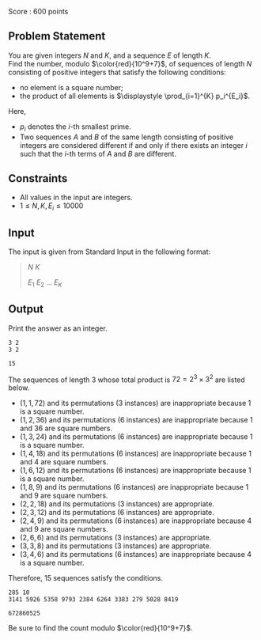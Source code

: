 Score : $600$ points

## Problem Statement

You are given integers $N$ and $K$, and a sequence $E$ of length $K$.<br>
Find the number, modulo $\color{red}{10^9+7}$, of sequences of length $N$ consisting of positive integers that satisfy the following conditions:  

- no element is a square number;
- the product of all elements is $\displaystyle \prod_{i=1}^{K} p_i^{E_i}$.

Here,

- $p_i$ denotes the $i$-th smallest prime.
- Two sequences $A$ and $B$ of the same length consisting of positive integers are considered different if and only if there exists an integer $i$ such that the $i$-th terms of $A$ and $B$ are different.

## Constraints

- All values in the input are integers.
- $1 \le N,K,E_i \le 10000$

## Input

The input is given from Standard Input in the following format:

> $N$ $K$
> 
> $E_1$ $E_2$ $\dots$ $E_K$

## Output

Print the answer as an integer.

```input1
3 2
3 2
```

```output1
15
```

The sequences of length $3$ whose total product is $72=2^3 \times 3^2$ are listed below.

- $(1,1,72)$ and its permutations ($3$ instances) are inappropriate because $1$ is a square number.
- $(1,2,36)$ and its permutations ($6$ instances) are inappropriate because $1$ and $36$ are square numbers.
- $(1,3,24)$ and its permutations ($6$ instances) are inappropriate because $1$ is a square number.
- $(1,4,18)$ and its permutations ($6$ instances) are inappropriate because $1$ and $4$ are square numbers.
- $(1,6,12)$ and its permutations ($6$ instances) are inappropriate because $1$ is a square number.
- $(1,8,9)$ and its permutations ($6$ instances) are inappropriate because $1$ and $9$ are square numbers.
- $(2,2,18)$ and its permutations ($3$ instances) are appropriate.
- $(2,3,12)$ and its permutations ($6$ instances) are appropriate.
- $(2,4,9)$ and its permutations ($6$ instances) are inappropriate because $4$ and $9$ are square numbers.
- $(2,6,6)$ and its permutations ($3$ instances) are appropriate.
- $(3,3,8)$ and its permutations ($3$ instances) are appropriate.
- $(3,4,6)$ and its permutations ($6$ instances) are inappropriate because $4$ is a square number.

Therefore, $15$ sequences satisfy the conditions.

```input2
285 10
3141 5926 5358 9793 2384 6264 3383 279 5028 8419
```

```output2
672860525
```

Be sure to find the count modulo $\color{red}{10^9+7}$.